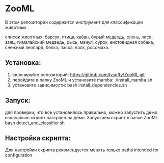 # ZooML

В этом репозитории содержится инструмент для классификации животных.

список животных: барсук, птица, кабан, бурый медведь, олень, лиса, заяц, гималайский медведь, рысь, манул, сурок, енотовидная собака, снежный леопард, белка, ласка, волк, росомаха.

## Установка:
1. склонируйте репозиторий:
    https://github.com/Ivsoffy/ZooML.git
2. перейдите в папку ZooML и установите mamba:
  ./install_mamba.sh
3. установите зависимости:
  bash install_dependencies.sh

## Запуск:
для проверки, что все установилось правильно, можно запустить демо. изначально скрипт настроен на демо. Запускаем скрипт в папке ZooML. 
  bash detect_and_classifier.sh

## Настройка скрипта:
Для настройки скрипта рекомендуется менять только paths intended for configuration
